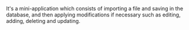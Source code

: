 It's a mini-application which consists of importing a file and saving in the database, and then applying modifications if necessary such as editing, adding, deleting and updating.

